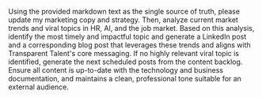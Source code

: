 Using the provided markdown text as the single source of truth, please update my marketing copy and strategy. Then, analyze current market trends and viral topics in HR, AI, and the job market. Based on this analysis, identify the most timely and impactful topic and generate a LinkedIn post and a corresponding blog post that leverages these trends and aligns with Transparent Talent's core messaging. If no highly relevant viral topic is identified, generate the next scheduled posts from the content backlog. Ensure all content is up-to-date with the technology and business documentation, and maintains a clean, professional tone suitable for an external audience.